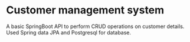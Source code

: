 # Customer management system
A basic SpringBoot API to perform CRUD operations on customer details. Used Spring data JPA and Postgresql for database.
